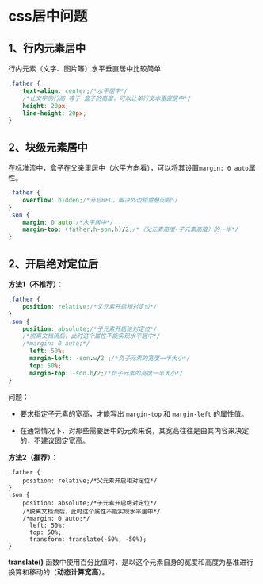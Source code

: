 # css居中问题

## 1、行内元素居中

行内元素（文字、图片等）水平垂直居中比较简单

```css
.father {
	text-align: center;/*水平居中*/
    /*让文字的行高 等于 盒子的高度，可以让单行文本垂直居中*/
    height: 20px;
    line-height: 20px;
}
```

## 2、块级元素居中

在标准流中，盒子在父亲里居中（水平方向看），可以将其设置`margin: 0 auto`属性。

```css
.father {
    overflow: hidden;/*开启BFC，解决外边距重叠问题*/
}
.son {
    margin: 0 auto;/*水平居中*/
    margin-top: (father.h-son.h)/2;/*（父元素高度-子元素高度）的一半*/
}
```

## 2、开启绝对定位后

**方法1（不推荐）：**

```css
.father {
	position: relative;/*父元素开启相对定位*/
}
.son {
	position: absolute;/*子元素开启绝对定位*/
	/*脱离文档流后，此时这个属性不能实现水平居中*/
    /*margin: 0 auto;*/
      left: 50%;
      margin-left: -son.w/2 ;/*负子元素的宽度一半大小*/
      top: 50%;
      margin-top: -son.h/2;/*负子元素的高度一半大小*/
}
```

问题：

- 要求指定子元素的宽高，才能写出 `margin-top` 和 `margin-left` 的属性值。

- 在通常情况下，对那些需要居中的元素来说，其宽高往往是由其内容来决定的，不建议固定宽高。

**方法2（推荐）：**

```
.father {
	position: relative;/*父元素开启相对定位*/
}
.son {
	position: absolute;/*子元素开启绝对定位*/
	/*脱离文档流后，此时这个属性不能实现水平居中*/
    /*margin: 0 auto;*/
      left: 50%;
      top: 50%;
      transform: translate(-50%, -50%);
}
```

**translate()** 函数中使用百分比值时，是以这个元素自身的宽度和高度为基准进行换算和移动的（**动态计算宽高**）。


